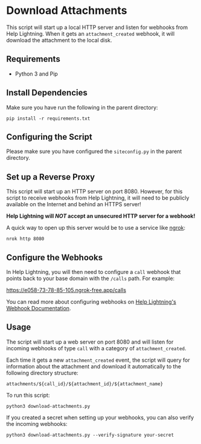 # Download Attachments

This script will start up a local HTTP server and listen for webhooks
from Help Lightning. When it gets an `attachment_created` webhook, it
will download the attachment to the local disk.

## Requirements

- Python 3 and Pip

## Install Dependencies

Make sure you have run the following in the parent directory:
```
pip install -r requirements.txt
```

## Configuring the Script

Please make sure you have configured the `siteconfig.py` in the parent directory.

## Set up a Reverse Proxy

This script will start up an HTTP server on port 8080. However, for
this script to receive webhooks from Help Lightning, it will need to
be publicly available on the Internet and behind an HTTPS server!

**Help Lightning will _NOT_ accept an unsecured HTTP server for a
webhook!**

A quick way to open up this server would be to use a service like
[ngrok](ngrok.com/):

```
nrok http 8080
```

## Configure the Webhooks

In Help Lightning, you will then need to configure a `call` webhook that
points back to your base domain with the `/calls` path. For example:

https://e058-73-78-85-105.ngrok-free.app/calls

You can read more about configuring webhooks on [Help Lightning's
Webhook Documentation](https://apidocs.helplightning.net/sdks/server/webhooks/).

## Usage

The script will start up a web server on port 8080 and will listen for
incoming webhooks of type `call` with a category of `attachment_created`.

Each time it gets a new `attachment_created` event, the script will
query for information about the attachment and download it
automatically to the following directory structure:

```
attachments/${call_id}/${attachment_id}/${attachment_name}
```

To run this script:

```
python3 download-attachments.py
```

If you created a secret when setting up your webhooks, you can also
verify the incoming webhooks:

```
python3 download-attachments.py --verify-signature your-secret
```
